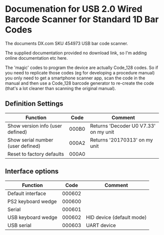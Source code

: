 # Documenation for USB 2.0 Wired Barcode Scanner for Standard 1D Bar Codes 

The documents DX.com SKU 454973 USB bar code scanner. 

The supplied documentation provided no download link, so I'm adding online 
documentation etc here.

The 'magic' codes to program the device are actually Code_128 codes. So if
you need to replicate those codes (eg for developing a procedure manual)
you only need to get a smartphone scanner app, scan the code in the manual
and then use a Code_128 barcode generator to re-create the code (that's a 
lot cleaner than scanning the original manual).


## Definition Settings

| Function                          | Code   | Comment
| ----------------------------------|--------|----
| Show version info (user defined)  |  000B0 | Returns 'Decoder U0 V7.33' on my unit |
| Show serial number (user defined) |  000A2 | Returns '20170313' on my unit |
| Reset to factory defaults         |  000A0 | |

## Interface options

| Function                          | Code   | Comment
| ----------------------------------|--------|----
| Default interface                 | 000602 | |
| PS2 keyboard wedge                | 000600 | |
| Serial                            | 000601 | |
| USB keyboard wedge                | 000602 | HID device (default mode)|
| USB serial                        | 000603 | UART device |


